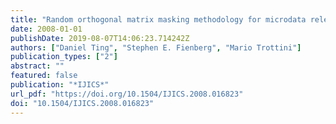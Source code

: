 ```yaml
---
title: "Random orthogonal matrix masking methodology for microdata release"
date: 2008-01-01
publishDate: 2019-08-07T14:06:23.714242Z
authors: ["Daniel Ting", "Stephen E. Fienberg", "Mario Trottini"]
publication_types: ["2"]
abstract: ""
featured: false
publication: "*IJICS*"
url_pdf: "https://doi.org/10.1504/IJICS.2008.016823"
doi: "10.1504/IJICS.2008.016823"
---
```



